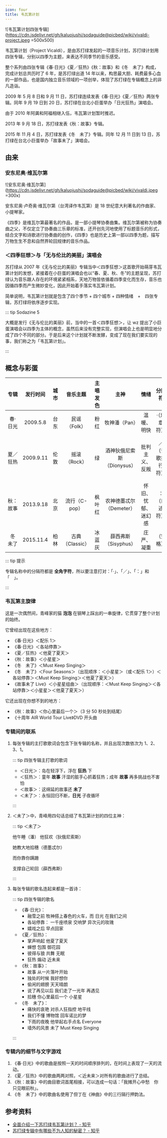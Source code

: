 ```yaml
---
icon: four
title: 韦瓦第计划
---
```


![韦瓦第计划四张专辑](https://cdn.jsdelivr.net/gh/kaluojushi/sodaguide@picbed/wiki/vivaldi-project.jpeg =500x500)

韦瓦第计划（Project Vicaldi），是由苏打绿发起的一项音乐计划，苏打绿计划用四张专辑，分别以四季为主题，来表达不同季节的音乐感受。

整个系列由四张专辑《春·日光》《夏／狂热》《秋：故事》和《冬　未了》构成，完成计划总共历时了 6 年，是苏打绿出道 14 年以来，构思最大胆、耗费最多心血的一部作品，也是国内独立音乐领域的一项创举，体现了苏打绿在专辑概念上的非凡造诣。

2009 年 5 月 8 日和 9 月 11 日，苏打绿连续发表《春·日光》《夏／狂热》两张专辑。同年 9 月 19 日到 20 日，苏打绿在台北小巨蛋举办「日光狂热」演唱会。

由于 2010 年阿龚和阿福相继入伍，韦瓦第计划暂时推迟。

2013 年 9 月 18 日，苏打绿发表《秋：故事》专辑。

2015 年 11 月 4 日，苏打绿发表《冬　未了》专辑。同年 12 月 11 日到 13 日，苏打绿在台北小巨蛋举办「故事未了」演唱会。

## 由来

### 安东尼奥·维瓦尔第

![安东尼奥·维瓦尔第](https://cdn.jsdelivr.net/gh/kaluojushi/sodaguide@picbed/wiki/vivaldi.jpeg =300x)

安东尼奥·卢奇奥·维瓦尔第（台湾译作韦瓦第）是 18 世纪意大利著名的作曲家、小提琴家。

《四季》是维瓦尔第最著名的作品，是一部小提琴协奏曲集。维瓦尔第被称为协奏曲之父，不仅定立了协奏曲三乐章的标准，还开创先河地使用了标题音乐的形式，结合文字和诗歌进行协奏曲的创作，《四季》也是历史上第一部以四季为题，描写万物生生不息和自然界轮回规律的音乐作品。

### ＜四季狂想＞与「无与伦比的美丽」演唱会

苏打绿从 2007 年《无与伦比的美丽》专辑当中＜四季狂想＞这首歌开始萌芽韦瓦第计划的发想，紧接着在小巨蛋的演唱会也以“春、夏、秋、冬”的主题呈现，苏打绿认为音乐跟人存在的环境紧紧相系，天地万物皆依循着四季变化而生存，音乐也因循四季而产生微妙变化，因此开始着手落实韦瓦第计划。

简单说明，韦瓦第计划就是包含了四个季节 + 四个城市 + 四种情绪　+　四张专辑，苏打绿将依序逐步实现。

::: tip Sodazine 5

大概是发行《无与伦比的美丽》前，当中的一首＜四季狂想＞，让 wz 提出了小巨蛋演唱会以四季为主体的概念，虽然后来没有完整实现，但演唱会上也是明显地分成了四个不同的部分。于是后来这个计划就不断发酵，变成了现在我们要实现的事，我们称之为「韦瓦第计划」。

:::

## 概念与彩蛋

|   专辑   | 发行时间  | 城市 |    音乐主题     | 主唱发色 |            主神            |        情绪        |      分隔符      |        分隔曲        |       封面植物       |
| :------: | :-------: | :--: | :-------------: | :------: | :------------------------: | :----------------: | :--------------: | :------------------: | :------------------: |
| 春·日光  | 2009.5.8  | 台东 |  民谣（Folk）   |   粉红   |       牧神潘（Pan）        |     温暖、明快     |   ·（乐章符）    |         配乐         |         红竹         |
| 夏／狂热 | 2009.9.11 | 伦敦 |  摇滚（Rock）   |    绿    | 酒神狄俄尼索斯（Dionysus） |   批判主义、反叛   | ／（诗歌换行符） |        英文诗        | 百合、景天、菊、栀子 |
| 秋：故事 | 2013.9.18 | 北京 |  流行（C-pop）  |  枫叶红  |  农神德墨忒尔（Demeter）   | 怀旧、忧郁、迷幻感 |   ：（口述符）   |  Interlude（口白）   |         椿树         |
| 冬　未了 | 2015.11.4 | 柏林 | 古典（Classic） |  冰蓝灰  |    薛西弗斯（Sisyphus）    |     庄严、凝重     |     （空格）     | Silent Track（空轨） |         椴树         |

::: tip 提示

专辑名称中的分隔符都是 **全角字符**，所以要注意打对：「·」、「／」、「：」和「　」。

:::

### 韦瓦第主旋律

这是一次偶然间，青峰家的猫 **泡泡** 在钢琴上踩出的一串旋律，它贯穿了整个计划的始终。

它曾经出现在这些地方：

- 《春·日光》＜配乐 1＞
- 《春·日光》＜各站停靠＞
- 《夏／狂热》＜他夏了夏天＞
- 《秋：故事》＜小星星＞
- 《冬　未了》＜Must Keep Singing＞
- 《冬　未了》＜Four Seasons＞（出现顺序：＜小星星＞（或＜配乐 1＞）＜各站停靠＞＜Must Keep Singing＞＜他夏了夏天＞）
- 《故事未了 Live》＜小星星组曲＞（出现顺序：＜Must Keep Singing＞＜各站停靠＞＜小星星＞＜他夏了夏天＞）

它还出现在你想不到的地方：

- 《秋：故事》＜你心里最后一个＞（3 分 50 秒处到结尾）
- 《十周年 AIR World Tour Live》DVD 开头曲

### 专辑间的联系

1. 每张专辑的主打歌歌词会包含下张专辑的名称，并且出现次数依次为 1、2、3、1。

   ::: tip 四张专辑主打歌的歌词

   - ＜日光＞：岛在轻浮下，浮在 **狂热** 下
   - ＜狂热＞：童年 **故事** 汗湿的脏手心抓着狂热；成年 **故事** 再多挑战也不害怕
   - ＜故事＞：这绵延的故事还 **未了**
   - ＜未了＞：永恒回归不断，**日光** 子夜循环

   :::

2. ＜未了＞中，青峰用四句话总结了韦瓦第计划的四位主神：

   ::: tip ＜未了＞

   他午睡（潘） 他狂欢（狄俄尼索斯）

   她教大地拾穗（德墨忒尔）

   而你靠你蹒跚

   支撑自己轮回（薛西弗斯）

    :::

3. 每张专辑的歌名连起来都是一首诗：

   ::: tip 四张专辑的歌名

   - 《春·日光》：
     - 融雪之前 牧神搭上春色的火车，而 日光 在我们之间
     - 各站停靠： 一千座喷泉 交响梦 异次元的玫瑰
     - 嬉戏之后 早点回家
   - 《夏／狂热》：
     - 掌声响起 他夏了夏天
     - 蝉想 包围 御花园
     - 彼得与狼 共舞 无眠
     - 狂热 煽动 近未来
   - 《秋：故事》：
     - 故事 从一片落叶开始
     - 独处的时候 我好想你
     - 偷闲的翅膀 天天晴朗
     - 说了再见以后 我们走了一光年 再遇见
     - 拾穗 你心里最后一个 小星星
   - 《冬　未了》：
     - 痛快的哀艳 对杀人狂指控 地平线
     - 我们不懂 博物馆 回车诺比的梦
     - 下雨的夜晚 他举起右手点名 Everyone
     - 墙外的风景 未了 Must Keep Singing

   :::

### 专辑内的细节与文字游戏

1. 《春·日光》中的歌曲是按照一天的时间顺序排列的，在时间上表现了一天的流动。
2. 《夏／狂热》中的歌曲两两对照，＜近未来＞对所有的歌曲进行了总结。
3. 《秋：故事》中的曲目歌词首尾相接，可以连成一句话：「我摊开心中愁　你只见眼前秋」。
4. 《冬　未了》中的歌曲名使用了但丁在《神曲》中的三行隔行押韵法。

## 参考资料

- [全面介绍一下苏打绿韦瓦第计划？ - 知乎](https://www.zhihu.com/question/311974870)
- [苏打绿专辑中有哪些不为人知的秘密？ - 知乎](https://www.zhihu.com/question/28064437)
